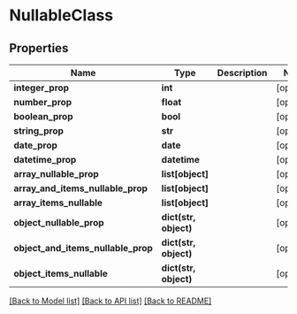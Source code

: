 # NullableClass


## Properties
Name | Type | Description | Notes
------------ | ------------- | ------------- | -------------
**integer_prop** | **int** |  | [optional] 
**number_prop** | **float** |  | [optional] 
**boolean_prop** | **bool** |  | [optional] 
**string_prop** | **str** |  | [optional] 
**date_prop** | **date** |  | [optional] 
**datetime_prop** | **datetime** |  | [optional] 
**array_nullable_prop** | **list[object]** |  | [optional] 
**array_and_items_nullable_prop** | **list[object]** |  | [optional] 
**array_items_nullable** | **list[object]** |  | [optional] 
**object_nullable_prop** | **dict(str, object)** |  | [optional] 
**object_and_items_nullable_prop** | **dict(str, object)** |  | [optional] 
**object_items_nullable** | **dict(str, object)** |  | [optional] 

[[Back to Model list]](../README.md#documentation-for-models) [[Back to API list]](../README.md#documentation-for-api-endpoints) [[Back to README]](../README.md)



